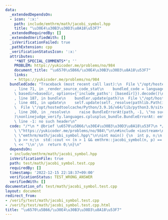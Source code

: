 ```yaml
---
data:
  _extendedDependsOn:
  - icon: ':x:'
    path: include/emthrm/math/jacobi_symbol.hpp
    title: "\u30E4\u30B3\u30D3\u8A18\u53F7"
  _extendedRequiredBy: []
  _extendedVerifiedWith: []
  _isVerificationFailed: true
  _pathExtension: cpp
  _verificationStatusIcon: ':x:'
  attributes:
    '*NOT_SPECIAL_COMMENTS*': ''
    PROBLEM: https://yukicoder.me/problems/no/984
    document_title: "\u6570\u5B66/\u30E4\u30B3\u30D3\u8A18\u53F7"
    links:
    - https://yukicoder.me/problems/no/984
  bundledCode: "Traceback (most recent call last):\n  File \"/opt/hostedtoolcache/Python/3.9.16/x64/lib/python3.9/site-packages/onlinejudge_verify/documentation/build.py\"\
    , line 71, in _render_source_code_stat\n    bundled_code = language.bundle(stat.path,\
    \ basedir=basedir, options={'include_paths': [basedir]}).decode()\n  File \"/opt/hostedtoolcache/Python/3.9.16/x64/lib/python3.9/site-packages/onlinejudge_verify/languages/cplusplus.py\"\
    , line 187, in bundle\n    bundler.update(path)\n  File \"/opt/hostedtoolcache/Python/3.9.16/x64/lib/python3.9/site-packages/onlinejudge_verify/languages/cplusplus_bundle.py\"\
    , line 401, in update\n    self.update(self._resolve(pathlib.Path(included), included_from=path))\n\
    \  File \"/opt/hostedtoolcache/Python/3.9.16/x64/lib/python3.9/site-packages/onlinejudge_verify/languages/cplusplus_bundle.py\"\
    , line 260, in _resolve\n    raise BundleErrorAt(path, -1, \"no such header\"\
    )\nonlinejudge_verify.languages.cplusplus_bundle.BundleErrorAt: emthrm/math/jacobi_symbol.hpp:\
    \ line -1: no such header\n"
  code: "/*\n * @brief \u6570\u5B66/\u30E4\u30B3\u30D3\u8A18\u53F7\n */\n#define PROBLEM\
    \ \"https://yukicoder.me/problems/no/984\"\n\n#include <iostream>\n\n#include\
    \ \"emthrm/math/jacobi_symbol.hpp\"\n\nint main() {\n  int p, n;\n  std::cin >>\
    \ p >> n;\n  std::cout << (n > 1 && emthrm::jacobi_symbol(n, p) == -1 ? 1 : 0)\
    \ << '\\n';\n  return 0;\n}\n"
  dependsOn:
  - include/emthrm/math/jacobi_symbol.hpp
  isVerificationFile: true
  path: test/math/jacobi_symbol.test.cpp
  requiredBy: []
  timestamp: '2022-12-15 22:18:37+09:00'
  verificationStatus: TEST_WRONG_ANSWER
  verifiedWith: []
documentation_of: test/math/jacobi_symbol.test.cpp
layout: document
redirect_from:
- /verify/test/math/jacobi_symbol.test.cpp
- /verify/test/math/jacobi_symbol.test.cpp.html
title: "\u6570\u5B66/\u30E4\u30B3\u30D3\u8A18\u53F7"
---
```

